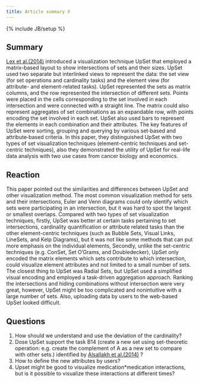 ```yaml
---
title: Article summary X
---
```

{% include JB/setup %}

## Summary
[Lex et al.(2014)](https://ieeexplore.ieee.org/abstract/document/6876017) introduced a visualization technique UpSet that employed a matrix-based layout to show intersections of sets and their sizes. UpSet used two separate but interlinked views to represent the data: the set view (for set operations and cardinality tasks) and the element view (for attribute- and element-related tasks). UpSet represented the sets as matrix columns, and the row represented the intersection of different sets. Points were placed in the cells corresponding to the set involved in each intersection and were connected with a straight line. The matrix could also represent aggregates of set combinations as an expandable row, with points encoding the set involved in each set. UpSet also used bars to represent the elements in each combination and their attributes. The key features of UpSet were sorting, grouping and querying by various set‐based and attribute‐based criteria. In this paper, they distinguished UpSet with two types of set visualization techniques (element-centric techniques and set-centric techniques), also they demonstrated the utility of UpSet for real-life data analysis with two use cases from cancer biology and economics.

## Reaction
This paper pointed out the similarities and differences between UpSet and other visualization method. The most common visualization method for sets and their intersections, Euler and Venn diagrams could only identify which sets were participating in an intersection, but it was hard to spot the largest or smallest overlaps. Compared with two types of set visualization techniques, firstly, UpSet was better at certain tasks pertaining to set intersections, cardinality quantification or attribute related tasks than the other element-centric techniques (such as Bubble Sets, Visual Links, LineSets, and Kelp Diagrams), but it was not like some methods that can put more emphasis on the individual elements, Secondly, unlike the set-centric techniques (e.g. ConSet, Set O’Grams, and Doubledecker), UpSet only encoded the matrix elements which sets contribute to which intersection, could visualize element attributes and not limited to a small number of sets. The closest thing to UpSet was Radial Sets, but UpSet used a simplified visual encoding and employed a task-driven aggregation approach. Ranking the intersections and hiding combinations without intersection were very great, however, UpSet might be too complicated and nonintuitive with a large number of sets. Also, uploading data by users to the web-based UpSet looked difficult.

## Questions
1. How should we understand and use the deviation of the cardinality?
2. Dose UpSet support the task B14 (create a new set using set-theoretic operation: e.g. create the complement of A as a new set to compare with other sets.) identified by [Alsallakh et al.(2014)](https://kar.kent.ac.uk/39007/) ?
3. How to define the new attributes by users?
4. Upset might be good to visualize medication*medication interactions, but is it possible to visualize these interactions at different times?


